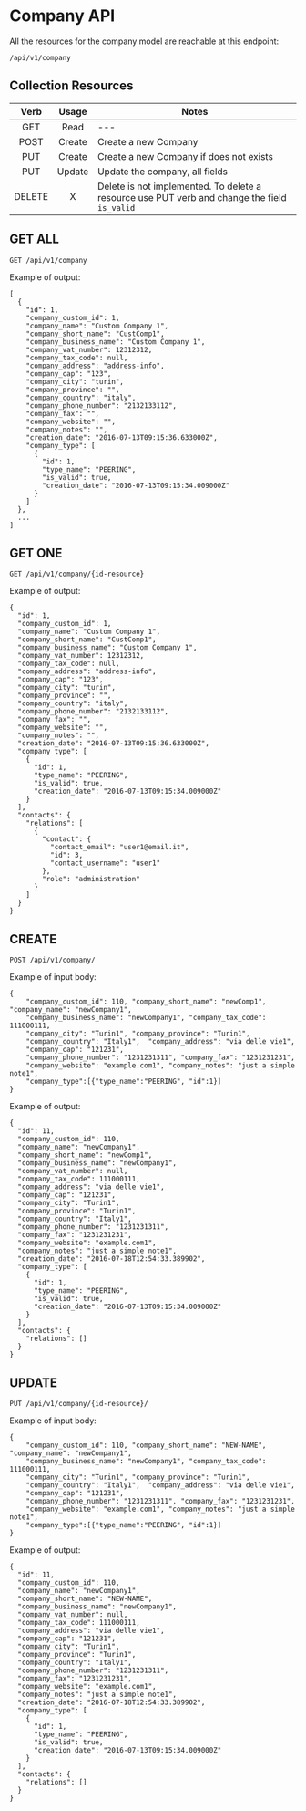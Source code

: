# Company API 

All the resources for the company model are reachable at this endpoint:

    /api/v1/company
    
## Collection Resources

| Verb  | Usage | Notes  |
| :---: | :---: |   ---  |
| GET   | Read  |   ---  |
| POST  | Create| Create a new Company |
| PUT   | Create| Create a new Company if does not exists  |
| PUT   | Update| Update the company, all fields|
| DELETE|   X   | Delete is not implemented. To delete a resource use PUT verb and change the field `is_valid` |

## GET ALL

    GET /api/v1/company
    
Example of output:

    [
      {
        "id": 1,
        "company_custom_id": 1,
        "company_name": "Custom Company 1",
        "company_short_name": "CustComp1",
        "company_business_name": "Custom Company 1",
        "company_vat_number": 12312312,
        "company_tax_code": null,
        "company_address": "address-info",
        "company_cap": "123",
        "company_city": "turin",
        "company_province": "",
        "company_country": "italy",
        "company_phone_number": "2132133112",
        "company_fax": "",
        "company_website": "",
        "company_notes": "",
        "creation_date": "2016-07-13T09:15:36.633000Z",
        "company_type": [
          {
            "id": 1,
            "type_name": "PEERING",
            "is_valid": true,
            "creation_date": "2016-07-13T09:15:34.009000Z"
          }
        ]
      },
      ...
    ]
    
## GET ONE

    GET /api/v1/company/{id-resource}
    
Example of output:

    {
      "id": 1,
      "company_custom_id": 1,
      "company_name": "Custom Company 1",
      "company_short_name": "CustComp1",
      "company_business_name": "Custom Company 1",
      "company_vat_number": 12312312,
      "company_tax_code": null,
      "company_address": "address-info",
      "company_cap": "123",
      "company_city": "turin",
      "company_province": "",
      "company_country": "italy",
      "company_phone_number": "2132133112",
      "company_fax": "",
      "company_website": "",
      "company_notes": "",
      "creation_date": "2016-07-13T09:15:36.633000Z",
      "company_type": [
        {
          "id": 1,
          "type_name": "PEERING",
          "is_valid": true,
          "creation_date": "2016-07-13T09:15:34.009000Z"
        }
      ],
      "contacts": {
        "relations": [
          {
            "contact": {
              "contact_email": "user1@email.it",
              "id": 3,
              "contact_username": "user1"
            },
            "role": "administration"
          }
        ]
      }
    }
    
## CREATE

    POST /api/v1/company/

Example of input body:

    {
        "company_custom_id": 110, "company_short_name": "newComp1", "company_name": "newCompany1", 
        "company_business_name": "newCompany1", "company_tax_code": 111000111,
        "company_city": "Turin1", "company_province": "Turin1", 
        "company_country": "Italy1",  "company_address": "via delle vie1", 
        "company_cap": "121231",
        "company_phone_number": "1231231311", "company_fax": "1231231231",  
        "company_website": "example.com1", "company_notes": "just a simple note1", 
        "company_type":[{"type_name":"PEERING", "id":1}]
    }
    
Example of output:

    {
      "id": 11,
      "company_custom_id": 110,
      "company_name": "newCompany1",
      "company_short_name": "newComp1",
      "company_business_name": "newCompany1",
      "company_vat_number": null,
      "company_tax_code": 111000111,
      "company_address": "via delle vie1",
      "company_cap": "121231",
      "company_city": "Turin1",
      "company_province": "Turin1",
      "company_country": "Italy1",
      "company_phone_number": "1231231311",
      "company_fax": "1231231231",
      "company_website": "example.com1",
      "company_notes": "just a simple note1",
      "creation_date": "2016-07-18T12:54:33.389902",
      "company_type": [
        {
          "id": 1,
          "type_name": "PEERING",
          "is_valid": true,
          "creation_date": "2016-07-13T09:15:34.009000Z"
        }
      ],
      "contacts": {
        "relations": []
      }
    }
    
## UPDATE

    PUT /api/v1/company/{id-resource}/

Example of input body:

    {
        "company_custom_id": 110, "company_short_name": "NEW-NAME", "company_name": "newCompany1", 
        "company_business_name": "newCompany1", "company_tax_code": 111000111,
        "company_city": "Turin1", "company_province": "Turin1", 
        "company_country": "Italy1",  "company_address": "via delle vie1", 
        "company_cap": "121231",
        "company_phone_number": "1231231311", "company_fax": "1231231231",  
        "company_website": "example.com1", "company_notes": "just a simple note1", 
        "company_type":[{"type_name":"PEERING", "id":1}]
    }

Example of output:

    {
      "id": 11,
      "company_custom_id": 110,
      "company_name": "newCompany1",
      "company_short_name": "NEW-NAME",
      "company_business_name": "newCompany1",
      "company_vat_number": null,
      "company_tax_code": 111000111,
      "company_address": "via delle vie1",
      "company_cap": "121231",
      "company_city": "Turin1",
      "company_province": "Turin1",
      "company_country": "Italy1",
      "company_phone_number": "1231231311",
      "company_fax": "1231231231",
      "company_website": "example.com1",
      "company_notes": "just a simple note1",
      "creation_date": "2016-07-18T12:54:33.389902",
      "company_type": [
        {
          "id": 1,
          "type_name": "PEERING",
          "is_valid": true,
          "creation_date": "2016-07-13T09:15:34.009000Z"
        }
      ],
      "contacts": {
        "relations": []
      }
    }
